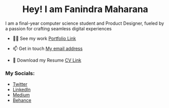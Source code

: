 <h1 align="center">Hey! I am Fanindra Maharana</h1>
<h3">I am a final-year computer science student and Product Designer, fueled by a passion for crafting seamless digital experiences
</h3>

- 👨‍💻 See my work [Portfolio Link](https://imfanindra.framer.website/)

- 📫 Get in touch [My email address](mailto:imfanindra@gmail.com)

- 📄 Download my Resume [CV Link](https://drive.google.com/file/d/1TTcWsIviYD48gIWb4PFlLdef3KAXkgvG/view?usp=sharing)

<h3 align="left">My Socials:</h3>


- [Twitter](https://twitter.com/imfanindra)
- [LinkedIn](https://linkedin.com/in/https://www.linkedin.com/in/fanindra-m/)
- [Medium](https://medium.com/@imfanindra)
- [Behance](https://www.behance.net/https://www.behance.net/imfanindra)
